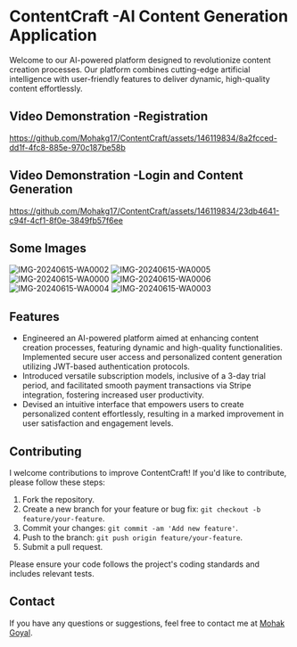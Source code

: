 # ContentCraft -AI Content Generation Application
Welcome to our AI-powered platform designed to revolutionize content creation processes. Our platform combines cutting-edge artificial intelligence with user-friendly features to deliver dynamic, high-quality content effortlessly.

## Video Demonstration -Registration
https://github.com/Mohakg17/ContentCraft/assets/146119834/8a2fcced-dd1f-4fc8-885e-970c187be58b

## Video Demonstration -Login and Content Generation
https://github.com/Mohakg17/ContentCraft/assets/146119834/23db4641-c94f-4cf1-8f0e-3849fb57f6ee

## Some Images
![IMG-20240615-WA0002](https://github.com/Mohakg17/ContentCraft/assets/146119834/28649bc1-d110-4ab5-84ba-086634b42c5e)
![IMG-20240615-WA0005](https://github.com/Mohakg17/ContentCraft/assets/146119834/318f1d04-df11-4edb-a3be-f4e1291116bd)
![IMG-20240615-WA0000](https://github.com/Mohakg17/ContentCraft/assets/146119834/5db2b3a9-6bee-435b-85fa-913dbe951106)
![IMG-20240615-WA0006](https://github.com/Mohakg17/ContentCraft/assets/146119834/b5c42d43-a170-4b8d-8c5d-10cdebd1312b)
![IMG-20240615-WA0004](https://github.com/Mohakg17/ContentCraft/assets/146119834/a3c4ea43-aa78-4451-b872-16284436dc75)
![IMG-20240615-WA0003](https://github.com/Mohakg17/ContentCraft/assets/146119834/b28cdc98-0f73-4658-b7e4-fa38b4f9a90a)


## Features

- Engineered an AI-powered platform aimed at enhancing content creation processes, featuring dynamic and
high-quality functionalities. Implemented secure user access and personalized content generation utilizing
JWT-based authentication protocols.
- Introduced versatile subscription models, inclusive of a 3-day trial period, and facilitated smooth payment
transactions via Stripe integration, fostering increased user productivity.
- Devised an intuitive interface that empowers users to create personalized content effortlessly, resulting in a marked
improvement in user satisfaction and engagement levels.

## Contributing

I welcome contributions to improve ContentCraft! If you'd like to contribute, please follow these steps:

1. Fork the repository.
2. Create a new branch for your feature or bug fix: `git checkout -b feature/your-feature`.
3. Commit your changes: `git commit -am 'Add new feature'`.
4. Push to the branch: `git push origin feature/your-feature`.
5. Submit a pull request.

Please ensure your code follows the project's coding standards and includes relevant tests.

## Contact

If you have any questions or suggestions, feel free to contact me at  [Mohak Goyal](manmps17@gmail.com).
